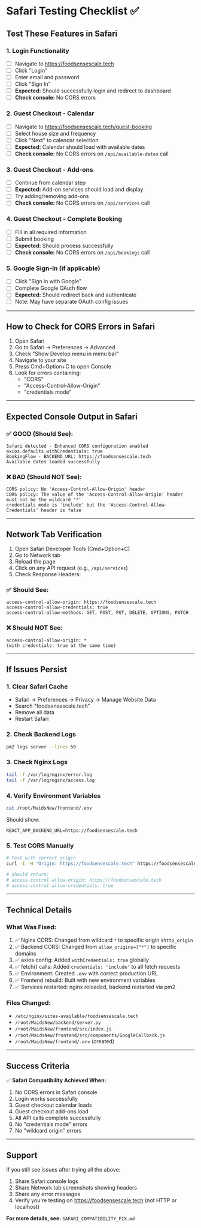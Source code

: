 # Safari Testing Checklist ✅

## Test These Features in Safari

### 1. Login Functionality
- [ ] Navigate to https://foodsensescale.tech
- [ ] Click "Login" 
- [ ] Enter email and password
- [ ] Click "Sign In"
- [ ] **Expected:** Should successfully login and redirect to dashboard
- [ ] **Check console:** No CORS errors

### 2. Guest Checkout - Calendar
- [ ] Navigate to https://foodsensescale.tech/guest-booking
- [ ] Select house size and frequency
- [ ] Click "Next" to calendar selection
- [ ] **Expected:** Calendar should load with available dates
- [ ] **Check console:** No CORS errors on `/api/available-dates` call

### 3. Guest Checkout - Add-ons
- [ ] Continue from calendar step
- [ ] **Expected:** Add-on services should load and display
- [ ] Try adding/removing add-ons
- [ ] **Check console:** No CORS errors on `/api/services` call

### 4. Guest Checkout - Complete Booking
- [ ] Fill in all required information
- [ ] Submit booking
- [ ] **Expected:** Should process successfully
- [ ] **Check console:** No CORS errors on `/api/bookings` call

### 5. Google Sign-In (if applicable)
- [ ] Click "Sign in with Google"
- [ ] Complete Google OAuth flow
- [ ] **Expected:** Should redirect back and authenticate
- [ ] Note: May have separate OAuth config issues

---

## How to Check for CORS Errors in Safari

1. Open Safari
2. Go to Safari → Preferences → Advanced
3. Check "Show Develop menu in menu bar"
4. Navigate to your site
5. Press Cmd+Option+C to open Console
6. Look for errors containing:
   - "CORS"
   - "Access-Control-Allow-Origin"
   - "credentials mode"

---

## Expected Console Output in Safari

### ✅ GOOD (Should See):
```
Safari detected - Enhanced CORS configuration enabled
axios.defaults.withCredentials: true
BookingFlow - BACKEND_URL: https://foodsensescale.tech
Available dates loaded successfully
```

### ❌ BAD (Should NOT See):
```
CORS policy: No 'Access-Control-Allow-Origin' header
CORS policy: The value of the 'Access-Control-Allow-Origin' header must not be the wildcard '*'
credentials mode is 'include' but the 'Access-Control-Allow-Credentials' header is false
```

---

## Network Tab Verification

1. Open Safari Developer Tools (Cmd+Option+C)
2. Go to Network tab
3. Reload the page
4. Click on any API request (e.g., `/api/services`)
5. Check Response Headers:

### ✅ Should See:
```
access-control-allow-origin: https://foodsensescale.tech
access-control-allow-credentials: true
access-control-allow-methods: GET, POST, PUT, DELETE, OPTIONS, PATCH
```

### ❌ Should NOT See:
```
access-control-allow-origin: *
(with credentials: true at the same time)
```

---

## If Issues Persist

### 1. Clear Safari Cache
- Safari → Preferences → Privacy → Manage Website Data
- Search "foodsensescale.tech"
- Remove all data
- Restart Safari

### 2. Check Backend Logs
```bash
pm2 logs server --lines 50
```

### 3. Check Nginx Logs
```bash
tail -f /var/log/nginx/error.log
tail -f /var/log/nginx/access.log
```

### 4. Verify Environment Variables
```bash
cat /root/MaidsNew/frontend/.env
```
Should show:
```
REACT_APP_BACKEND_URL=https://foodsensescale.tech
```

### 5. Test CORS Manually
```bash
# Test with correct origin
curl -I -H "Origin: https://foodsensescale.tech" https://foodsensescale.tech/api/services

# Should return:
# access-control-allow-origin: https://foodsensescale.tech
# access-control-allow-credentials: true
```

---

## Technical Details

### What Was Fixed:
1. ✅ Nginx CORS: Changed from wildcard `*` to specific origin `$http_origin`
2. ✅ Backend CORS: Changed from `allow_origins=["*"]` to specific domains
3. ✅ axios config: Added `withCredentials: true` globally
4. ✅ fetch() calls: Added `credentials: 'include'` to all fetch requests
5. ✅ Environment: Created `.env` with correct production URL
6. ✅ Frontend rebuild: Built with new environment variables
7. ✅ Services restarted: nginx reloaded, backend restarted via pm2

### Files Changed:
- `/etc/nginx/sites-available/foodsensescale.tech`
- `/root/MaidsNew/backend/server.py`
- `/root/MaidsNew/frontend/src/index.js`
- `/root/MaidsNew/frontend/src/components/GoogleCallback.js`
- `/root/MaidsNew/frontend/.env` (created)

---

## Success Criteria

✅ **Safari Compatibility Achieved When:**
1. No CORS errors in Safari console
2. Login works successfully
3. Guest checkout calendar loads
4. Guest checkout add-ons load
5. All API calls complete successfully
6. No "credentials mode" errors
7. No "wildcard origin" errors

---

## Support

If you still see issues after trying all the above:
1. Share Safari console logs
2. Share Network tab screenshots showing headers
3. Share any error messages
4. Verify you're testing on https://foodsensescale.tech (not HTTP or localhost)

**For more details, see:** `SAFARI_COMPATIBILITY_FIX.md`

